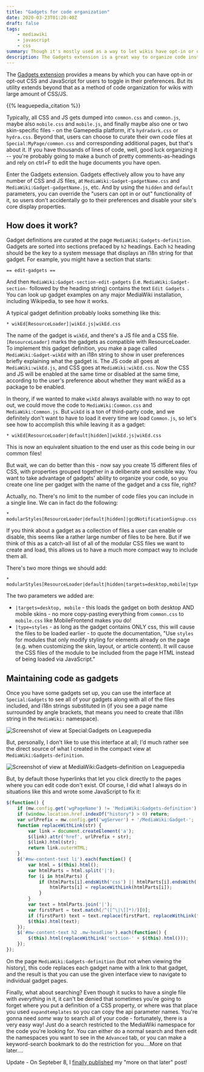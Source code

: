 ```yaml
---
title: "Gadgets for code organization"
date: 2020-03-23T01:20:40Z
draft: false
tags:
    - mediawiki
    - javascript
    - css
summary: Though it's mostly used as a way to let wikis have opt-in or opt-out CSS and JS features for users, the Gadgets extension is a great way to organize code instead of using Common.css and Common.js for everything.
description: The Gadgets extension is a great way to organize code instead of using Common.css and Common.js for everything.
---
```


The [Gadgets extension](https://www.mediawiki.org/wiki/Extension:Gadgets) provides a means by which you can have opt-in or opt-out CSS and JavaScript for users to toggle in their preferences. But its utility extends beyond that as a method of code organization for wikis with large amount of CSS/JS.

{{% leaguepedia_citation %}}

Typically, all CSS and JS gets dumped into `common.css` and `common.js`, maybe also `mobile.css` and `mobile.js`, and finally maybe also one or two skin-specific files - on the Gamepedia platform, it's `hydradark.css` or `hydra.css`. Beyond that, users can choose to curate their own code files at `Special:MyPage/common.css` and corresponding additional pages, but that's about it. If you have thousands of lines of code, well, good luck organizing it -- you're probably going to make a bunch of pretty comments-as-headings and rely on ctrl+F to edit the huge documents you have open.

Enter the Gadgets extension. Gadgets effectively allow you to have any number of CSS and JS files, at `MediaWiki:Gadget-gadgetName.css` and `MediaWiki:Gadget-gadgetName.js`, etc. And by using the `hidden` and `default` parameters, you can override the "users can opt in or out" functionality of it, so users don't accidentally go to their preferences and disable your site's core display properties.

## How does it work?
Gadget definitions are curated at the page `MediaWiki:Gadgets-definition`. Gadgets are sorted into sections prefaced by `h2` headings. Each `h2` heading should be the key to a system message that displays an i18n string for that gadget. For example, you might have a section that starts:
```
== edit-gadgets ==
```
And then `MediaWiki:Gadget-section-edit-gadgets` (i.e. `MediaWiki:Gadget-section-` followed by the heading string) contains the text `Edit Gadgets
`. You can look up gadget examples on any major MediaWiki installation, including Wikipedia, to see how it works.

A typical gadget definition probably looks something like this:
```
* wikEd[ResourceLoader]|wikEd.js|wikEd.css
```

The name of the gadget is `wikEd`, and there's a JS file and a CSS file. `[ResourceLoader]` marks the gadgets as compatible with ResourceLoader. To implement this gadget definition, you make a page called `MediaWiki:Gadget-wikEd` with an i18n string to show in user preferences briefly explaining what the gadget is. The JS code all goes at `MediaWiki:wikEd.js`, and CSS goes at `MediaWiki:wikEd.css`. Now the CSS and JS will be enabled at the same time or disabled at the same time, according to the user's preference about whether they want wikEd as a package to be enabled.

In theory, if we wanted to make `wikEd` always available with no way to opt out, we could move the code to `MediaWiki:Common.css` and `MediaWiki:Common.js`. But `wikEd` is a ton of third-party code, and we definitely don't want to have to load it every time we load `Common.js`, so let's see how to accomplish this while leaving it as a gadget:
```
* wikEd[ResourceLoader|default|hidden]|wikEd.js|wikEd.css
```
This is now an equivalent situation to the end user as this code being in our common files!

But wait, we can do better than this - now say you create 15 different files of CSS, with properties grouped together in a deliberate and sensible way. You want to take advantage of gadgets' ability to organize your code, so you create one line per gadget with the name of the gadget and a css file, right?

Actually, no. There's no limit to the number of code files you can include in a single line. We can in fact do the following:

```
* modularStyles[ResourceLoader|default|hidden]|gcdNotificationSignup.css|predictions.css|topSchedule.css|championFlashcards.css|flairs.css|gameinfo.css|rosterswapPortal.css|scoreboards.css
```

If you think about a gadget as a collection of files a user can enable or disable, this seems like a rather large number of files to be here. But if we think of this as a catch-all list of all of the modular CSS files we want to create and load, this allows us to have a much more compact way to include them all.

There's two more things we should add:

```
* modularStyles[ResourceLoader|default|hidden|targets=desktop,mobile|type=styles]|gcdNotificationSignup.css|predictions.css|topSchedule.css|championFlashcards.css|flairs.css|gameinfo.css|rosterswapPortal.css|scoreboards.css
```
The two parameters we added are:
* `|targets=desktop, mobile` - this loads the gadget on both desktop AND mobile skins - no more copy-pasting everything from `common.css` to `mobile.css` like MobileFrontend makes you do!
* `|type=styles` - as long as the gadget contains ONLY css, this will cause the files to be loaded earlier - to quote the documentation, "Use `styles` for modules that only modify styling for elements already on the page (e.g. when customizing the skin, layout, or article content). It will cause the CSS files of the module to be included from the page HTML instead of being loaded via JavaScript."

## Maintaining code as gadgets
Once you have some gadgets set up, you can use the interface at `Special:Gadgets` to see all of your gadgets along with all of the files included, and i18n strings substituted in (if you see a page name surrounded by angle brackets, that means you need to create that i18n string in the `MediaWiki:` namespace).

![Screenshot of view at Special:Gadgets on Leaguepedia](/images/gadgets-for-code-organization/special-gadgets.png)

But, personally, I don't like to use this interface at all; I'd much rather see the direct source of what I created in the compact view at `MediaWiki:Gadgets-definition`.

![Screenshot of view at MediaWiki:Gadgets-definition on Leaguepedia](/images/gadgets-for-code-organization/gadgets-definition.png)

But, by default those hyperlinks that let you click directly to the pages where you can edit code don't exist. Of course, I did what I always do in situations like this and wrote some JavaScript to fix it:

```js
$(function() {
    if (mw.config.get('wgPageName') != 'MediaWiki:Gadgets-definition') return;
    if (window.location.href.indexOf("history") > 0) return;
    var urlPrefix = mw.config.get('wgServer') + '/MediaWiki:Gadget-';
    function replaceWithLink(str) {
        var link = document.createElement('a');
        $(link).attr('href', urlPrefix + str);
        $(link).html(str);
        return link.outerHTML;
    }
    $('#mw-content-text li').each(function() {
        var html = $(this).html();
        var htmlParts = html.split('|');
        for (i in htmlParts) {
            if (htmlParts[i].endsWith('css') || htmlParts[i].endsWith('js')) {
                htmlParts[i] = replaceWithLink(htmlParts[i]);
            }
        }
        var text = htmlParts.join('|');
        var firstPart = text.match(/^([^\|\[]*)/)[0];
        if (firstPart) text = text.replace(firstPart, replaceWithLink(firstPart));
        $(this).html(text);
    });
    $('#mw-content-text h2 .mw-headline').each(function() {
        $(this).html(replaceWithLink('section-' + $(this).html()));
    });
});
```

On the page `MediaWiki:Gadgets-definition` (but not when viewing the history), this code replaces each gadget name with a link to that gadget, and the result is that you can use the given interface view to navigate to individual gadget pages.

Finally, what about searching? Even though it sucks to have a single file with *everything* in it, it can't be denied that sometimes you're going to forget where you put a definition of a CSS property, or where was that place you used `expandtemplates` so you can copy the api parameter names. You're gonna need *some* way to search all of your code - fortunately, there is a very easy way! Just do a search restricted to the MediaWiki namespace for the code you're looking for. You can either do a normal search and then edit the namespaces you want to see in the `Advanced` tab, or you can make a keyword-search bookmark to do the restriction for you....More on that later....

Update - On Septeber 8, I [finally published](https://river.me/blog/url-bar-is-a-cli/) my "more on that later" post!